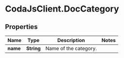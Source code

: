 # CodaJsClient.DocCategory

## Properties
Name | Type | Description | Notes
------------ | ------------- | ------------- | -------------
**name** | **String** | Name of the category. | 
